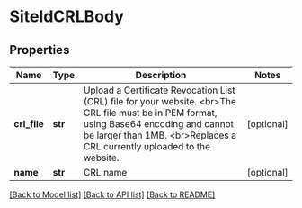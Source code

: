 # SiteIdCRLBody

## Properties
Name | Type | Description | Notes
------------ | ------------- | ------------- | -------------
**crl_file** | **str** | Upload a Certificate Revocation List (CRL) file for your website. &lt;br&gt;The CRL file must be in PEM format, using Base64 encoding and cannot be larger than 1MB. &lt;br&gt;Replaces a CRL currently uploaded to the website. | [optional] 
**name** | **str** | CRL name | [optional] 

[[Back to Model list]](../README.md#documentation-for-models) [[Back to API list]](../README.md#documentation-for-api-endpoints) [[Back to README]](../README.md)

